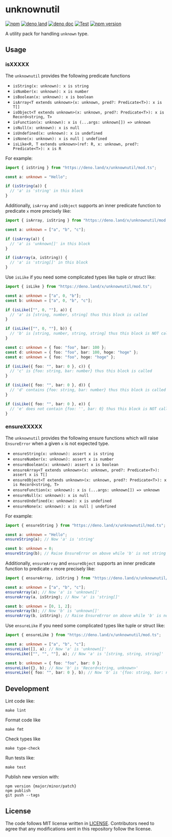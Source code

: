 # unknownutil

[![npm](http://img.shields.io/badge/available%20on-npm-lightgrey.svg?logo=npm&logoColor=white)](https://www.npmjs.com/package/unknownutil)
[![deno land](http://img.shields.io/badge/available%20on-deno.land/x-lightgrey.svg?logo=deno)](https://deno.land/x/unknownutil)
[![deno doc](https://doc.deno.land/badge.svg)](https://doc.deno.land/https/deno.land/x/unknownutil/mod.ts)
[![Test](https://github.com/lambdalisue/deno-unknownutil/workflows/Test/badge.svg)](https://github.com/lambdalisue/deno-unknownutil/actions?query=workflow%3ATest)
[![npm version](https://badge.fury.io/js/unknownutil.svg)](https://badge.fury.io/js/unknownutil)

A utility pack for handling `unknown` type.

[deno]: https://deno.land/

## Usage

### isXXXXX

The `unknownutil` provides the following predicate functions

- `isString(x: unknown): x is string`
- `isNumber(x: unknown): x is number`
- `isBoolean(x: unknown): x is boolean`
- `isArray<T extends unknown>(x: unknown, pred?: Predicate<T>): x is T[]`
- `isObject<T extends unknown>(x: unknown, pred?: Predicate<T>): x is Record<string, T>`
- `isFunction(x: unknown): x is (...args: unknown[]) => unknown`
- `isNull(x: unknown): x is null`
- `isUndefined(x: unknown): x is undefined`
- `isNone(x: unknown): x is null | undefined`
- `isLike<R, T extends unknown>(ref: R, x: unknown, pred?: Predicate<T>): x is R`

For example:

```typescript
import { isString } from "https://deno.land/x/unknownutil/mod.ts";

const a: unknown = "Hello";

if (isString(a)) {
  // 'a' is 'string' in this block
}
```

Additionally, `isArray` and `isObject` supports an inner predicate function to
predicate `x` more precisely like:

```typescript
import { isArray, isString } from "https://deno.land/x/unknownutil/mod.ts";

const a: unknown = ["a", "b", "c"];

if (isArray(a)) {
  // 'a' is 'unknown[]' in this block
}

if (isArray(a, isString)) {
  // 'a' is 'string[]' in this block
}
```

Use `isLike` if you need some complicated types like tuple or struct like:

```typescript
import { isLike } from "https://deno.land/x/unknownutil/mod.ts";

const a: unknown = ["a", 0, "b"];
const b: unknown = ["a", 0, "b", "c"];

if (isLike(["", 0, ""], a)) {
  // 'a' is [string, number, string] thus this block is called
}

if (isLike(["", 0, ""], b)) {
  // 'b' is [string, number, string, string] thus this block is NOT called
}

const c: unknown = { foo: "foo", bar: 100 };
const d: unknown = { foo: "foo", bar: 100, hoge: "hoge" };
const e: unknown = { foo: "foo", hoge: "hoge" };

if (isLike({ foo: "", bar: 0 }, c)) {
  // 'c' is {foo: string, bar: number} thus this block is called
}

if (isLike({ foo: "", bar: 0 }, d)) {
  // 'd' contains {foo: string, bar: number} thus this block is called
}

if (isLike({ foo: "", bar: 0 }, e)) {
  // 'e' does not contain {foo: '', bar: 0} thus this block is NOT called
}
```

### ensureXXXXX

The `unknownutil` provides the following ensure functions which will raise
`EnsureError` when a given `x` is not expected type.

- `ensureString(x: unknown): assert x is string`
- `ensureNumber(x: unknown): assert x is number`
- `ensureBoolean(x: unknown): assert x is boolean`
- `ensureArray<T extends unknown>(x: unknown, pred?: Predicate<T>): assert x is T[]`
- `ensureObject<T extends unknown>(x: unknown, pred?: Predicate<T>): x is Record<string, T>`
- `ensureFunction(x: unknown): x is (...args: unknown[]) => unknown`
- `ensureNull(x: unknown): x is null`
- `ensureUndefined(x: unknown): x is undefined`
- `ensureNone(x: unknown): x is null | undefined`

For example:

```typescript
import { ensureString } from "https://deno.land/x/unknownutil/mod.ts";

const a: unknown = "Hello";
ensureString(a); // Now 'a' is 'string'

const b: unknown = 0;
ensureString(b); // Raise EnsureError on above while 'b' is not string
```

Additionally, `ensureArray` and `ensureObject` supports an inner predicate
function to predicate `x` more precisely like:

```typescript
import { ensureArray, isString } from "https://deno.land/x/unknownutil/mod.ts";

const a: unknown = ["a", "b", "c"];
ensureArray(a); // Now 'a' is 'unknown[]'
ensureArray(a, isString); // Now 'a' is 'string[]'

const b: unknown = [0, 1, 2];
ensureArray(b); // Now 'b' is 'unknown[]'
ensureArray(b, isString); // Raise EnsureError on above while 'b' is not string array
```

Use `ensureLike` if you need some complicated types like tuple or struct like:

```typescript
import { ensureLike } from "https://deno.land/x/unknownutil/mod.ts";

const a: unknown = ["a", "b", "c"];
ensureLike([], a); // Now 'a' is 'unknown[]'
ensureLike(["", "", ""], a); // Now 'a' is '[string, string, string]'

const b: unknown = { foo: "foo", bar: 0 };
ensureLike({}, b); // Now 'b' is 'Record<string, unknown>'
ensureLike({ foo: "", bar: 0 }, b); // Now 'b' is '{foo: string, bar: number}'
```

## Development

Lint code like:

```text
make lint
```

Format code like

```text
make fmt
```

Check types like

```text
make type-check
```

Run tests like:

```text
make test
```

Publish new version with:

```
npm version {major/minor/patch}
npm publish
git push --tags
```

## License

The code follows MIT license written in [LICENSE](./LICENSE). Contributors need
to agree that any modifications sent in this repository follow the license.
